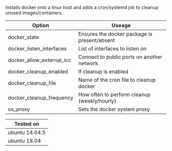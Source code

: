 Installs docker onto a linux host and adds a cron/systemd job to cleanup unused
images/containers.

| Option                     | Useage                                       |
| -------------------------- | -------------------------------------------- |
| docker_state               | Ensures the docker package is present/absent |
| docker_listen_interfaces   | List of interfaces to listen on              |
| docker_allow_external_icc  | Connect to public ports on another network   |
| docker_cleanup_enabled     | If cleanup is enabled                        |
| docker_cleanup_file        | Name of the cron file to cleanup docker      |
| docker_cleanup_frequency   | How often to perform cleanup (weekly/hourly) |
| os_proxy                   | Sets the docker system proxy                 |

| Tested on      |
| -------------- |
| ubuntu 14.04.5 |
| ubuntu 18.04   |
